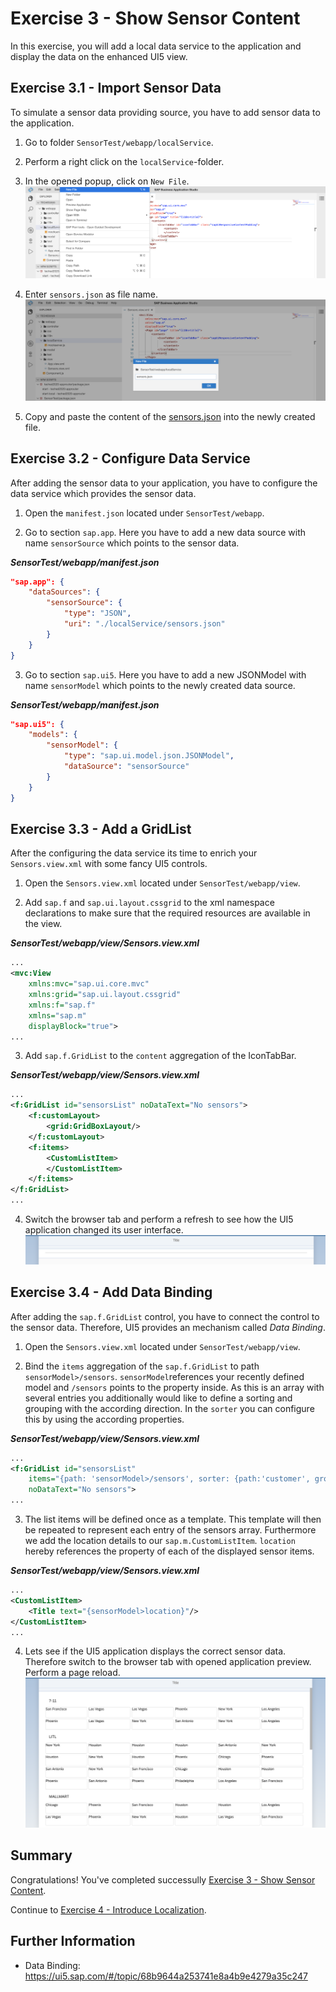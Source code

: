 # Exercise 3 - Show Sensor Content

In this exercise, you will add a local data service to the application and display the data on the enhanced UI5 view.

## Exercise 3.1 - Import Sensor Data

To simulate a sensor data providing source, you have to add sensor data to the application.

1. Go to folder `SensorTest/webapp/localService`.

2. Perform a right click on the `localService`-folder.

3. In the opened popup, click on `New File`.
<br>![](images/03_01_0010.png)

4. Enter `sensors.json` as file name.
<br>![](images/03_01_0020.png)

5. Copy and paste the content of the [sensors.json](data/sensors.json) into the newly created file.

## Exercise 3.2 - Configure Data Service

After adding the sensor data to your application, you have to configure the data service which provides the sensor data.

1. Open the `manifest.json` located under `SensorTest/webapp`.

2. Go to section `sap.app`. Here you have to add a new data source with name `sensorSource` which points to the sensor data.

***SensorTest/webapp/manifest.json***

````json
"sap.app": {
    "dataSources": {
        "sensorSource": {
            "type": "JSON",
            "uri": "./localService/sensors.json"
        }
    }
}
````

3. Go to section `sap.ui5`. Here you have to add a new JSONModel with name `sensorModel` which points to the newly created data source.

***SensorTest/webapp/manifest.json***

````json
"sap.ui5": {
    "models": {
        "sensorModel": {
            "type": "sap.ui.model.json.JSONModel",
            "dataSource": "sensorSource"
        }
    }
}
````

## Exercise 3.3 - Add a GridList

After the configuring the data service its time to enrich your `Sensors.view.xml` with some fancy UI5 controls.

1. Open the `Sensors.view.xml` located under `SensorTest/webapp/view`.

2. Add `sap.f` and `sap.ui.layout.cssgrid` to the xml namespace declarations to make sure that the required resources are available in the view.

***SensorTest/webapp/view/Sensors.view.xml***

````xml
...
<mvc:View
    xmlns:mvc="sap.ui.core.mvc"
    xmlns:grid="sap.ui.layout.cssgrid"
    xmlns:f="sap.f"
    xmlns="sap.m"
    displayBlock="true">
...
````

3. Add `sap.f.GridList` to the `content` aggregation of the IconTabBar.

***SensorTest/webapp/view/Sensors.view.xml***

````xml
...
<f:GridList id="sensorsList" noDataText="No sensors">
    <f:customLayout>
        <grid:GridBoxLayout/>
    </f:customLayout>
    <f:items>
        <CustomListItem>
        </CustomListItem>
    </f:items>
</f:GridList>
...
````

4. Switch the browser tab and perform a refresh to see how the UI5 application changed its user interface.
<br>![](images/03_03_0010.png)

## Exercise 3.4 - Add Data Binding

After adding the `sap.f.GridList` control, you have to connect the control to the sensor data. Therefore, UI5 provides an mechanism called *Data Binding*.

1. Open the `Sensors.view.xml` located under `SensorTest/webapp/view`.

2. Bind the `items` aggregation of the `sap.f.GridList` to path `sensorModel>/sensors`. `sensorModel`references your recently defined model and `/sensors` points to the property inside. As this is an array with several entries you additionally would like to define a sorting and grouping with the according direction. In the `sorter` you can configure this by using the according properties.

***SensorTest/webapp/view/Sensors.view.xml***

````xml
...
<f:GridList id="sensorsList"
    items="{path: 'sensorModel>/sensors', sorter: {path:'customer', group:true, descending: false}}"
    noDataText="No sensors">
...
````

3. The list items will be defined once as a template. This template will then be repeated to represent each entry of the sensors array. Furthermore we add the location details to our `sap.m.CustomListItem`. `location` hereby references the property of each of the displayed sensor items.

***SensorTest/webapp/view/Sensors.view.xml***
````xml
...
<CustomListItem>
    <Title text="{sensorModel>location}"/>
</CustomListItem>
...
````

4. Lets see if the UI5 application displays the correct sensor data. Therefore switch to the browser tab with opened application preview. Perform a page reload.
<br>![](images/03_04_0010.png) 

## Summary

Congratulations! You've completed successully [Exercise 3 - Show Sensor Content](#exercise-3---show-sensor-content).

Continue to [Exercise 4 - Introduce Localization](../ex4/README.md).

## Further Information

* Data Binding: https://ui5.sap.com/#/topic/68b9644a253741e8a4b9e4279a35c247
